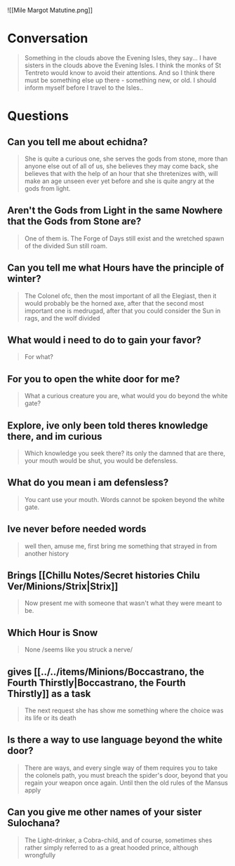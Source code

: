 ![[Mile Margot Matutine.png]]
# Conversation

>Something in the clouds above the Evening Isles, they say...
>I have sisters in the clouds above the Evening Isles. I think the monks of St Tentreto would know to avoid their attentions. And so I think there must be something else up there - something new, or old. I should inform myself before I travel to the Isles..
# Questions

## Can you tell me about echidna?
>She is quite a curious one, she serves the gods from stone, more than anyone else out of all of us, she believes they may come back, she believes that with the help of an hour that she thretenizes with, will make an age unseen ever yet before and she is quite angry at the gods from light.
## Aren't the Gods from Light in the same Nowhere that the Gods from Stone are?
>One of them is. The Forge of Days still exist and the wretched spawn of the divided Sun still roam.
## Can you tell me what Hours have the principle of winter?
>The Colonel ofc, then the most important of all the Elegiast, then it would probably be the horned axe, after that the second most important one is medrugad, after that you could consider the Sun in rags, and the wolf divided
## What would i need to do to gain your favor?
> For what?
## For you to open the white door for me?
>What a curious creature you are, what would you do beyond the white gate?
## Explore, ive only been told theres knowledge there, and im curious
>Which knowledge you seek there? its only the damned that are there, your mouth would be shut, you would be defensless.
## What do you mean i am defensless?
>You cant use your mouth. Words cannot be spoken beyond the white gate.
## Ive never before needed words
>well then, amuse me, first bring me something that strayed in from another history
## Brings [[Chillu Notes/Secret histories Chilu Ver/Minions/Strix|Strix]] 
>Now present me with someone that wasn't what they were meant to be.

## Which Hour is Snow
>None /seems like you struck a nerve/

## gives [[../../items/Minions/Boccastrano, the Fourth Thirstly|Boccastrano, the Fourth Thirstly]] as a task
>The next request she has show me something where the choice was its life or its death

## Is there a way to use language beyond the white door?
>There are ways, and every single way of them requires you to take the colonels path, you must breach the spider's door, beyond that you regain your weapon once again. Until then the old rules of the Mansus apply

## Can you give me other names of your sister Sulochana?
>The Light-drinker, a Cobra-child, and of course, sometimes shes rather simply referred to as a great hooded prince, although wrongfully